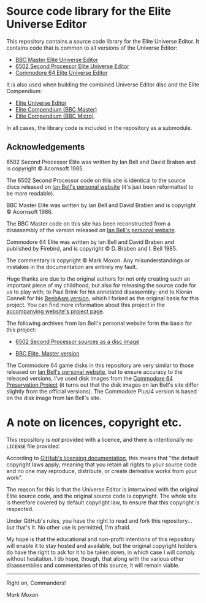 # Source code library for the Elite Universe Editor

This repository contains a source code library for the Elite Universe Editor. It contains code that is common to all versions of the Universe Editor:

* [BBC Master Elite Universe Editor](https://github.com/markmoxon/elite-universe-editor-bbc-master)
* [6502 Second Processor Elite Universe Editor](https://github.com/markmoxon/elite-universe-editor-6502-second-processor)
* [Commodore 64 Elite Universe Editor](https://github.com/markmoxon/elite-universe-editor-commodore-64)

It is also used when building the combined Universe Editor disc and the Elite Compendium:

* [Elite Universe Editor](https://github.com/markmoxon/elite-universe-editor)
* [Elite Compendium (BBC Master)](https://github.com/markmoxon/elite-compendium-bbc-master)
* [Elite Compendium (BBC Micro)](https://github.com/markmoxon/elite-compendium-bbc-micro)

In all cases, the library code is included in the repository as a submodule.

## Acknowledgements

6502 Second Processor Elite was written by Ian Bell and David Braben and is copyright &copy; Acornsoft 1985.

The 6502 Second Processor code on this site is identical to the source discs released on [Ian Bell's personal website](http://www.elitehomepage.org/) (it's just been reformatted to be more readable).

BBC Master Elite was written by Ian Bell and David Braben and is copyright &copy; Acornsoft 1986.

The BBC Master code on this site has been reconstructed from a disassembly of the version released on [Ian Bell's personal website](http://www.elitehomepage.org/).

Commodore 64 Elite was written by Ian Bell and David Braben and published by Firebird, and is copyright &copy; D. Braben and I. Bell 1985.

The commentary is copyright &copy; Mark Moxon. Any misunderstandings or mistakes in the documentation are entirely my fault.

Huge thanks are due to the original authors for not only creating such an important piece of my childhood, but also for releasing the source code for us to play with; to Paul Brink for his annotated disassembly; and to Kieran Connell for his [BeebAsm version](https://github.com/kieranhj/elite-beebasm), which I forked as the original basis for this project. You can find more information about this project in the [accompanying website's project page](https://elite.bbcelite.com/about_site/about_this_project.html).

The following archives from Ian Bell's personal website form the basis for this project:

* [6502 Second Processor sources as a disc image](http://www.elitehomepage.org/archive/a/a5022201.zip)

* [BBC Elite, Master version](http://www.elitehomepage.org/archive/a/b8020001.zip)

The Commodore 64 game disks in this repository are very similar to those released on [Ian Bell's personal website](http://www.elitehomepage.org/), but to ensure accuracy to the released versions, I've used disk images from the [Commodore 64 Preservation Project](https://archive.org/details/C64_Preservation_Project_10th_Anniversary_Collection) (it turns out that the disk images on Ian Bell's site differ slightly from the official versions). The Commodore Plus/4 version is based on the disk image from Ian Bell's site.

# A note on licences, copyright etc.

This repository is _not_ provided with a licence, and there is intentionally no `LICENSE` file provided.

According to [GitHub's licensing documentation](https://docs.github.com/en/free-pro-team@latest/github/creating-cloning-and-archiving-repositories/licensing-a-repository), this means that "the default copyright laws apply, meaning that you retain all rights to your source code and no one may reproduce, distribute, or create derivative works from your work".

The reason for this is that the Universe Editor is intertwined with the original Elite source code, and the original source code is copyright. The whole site is therefore covered by default copyright law, to ensure that this copyright is respected.

Under GitHub's rules, you have the right to read and fork this repository... but that's it. No other use is permitted, I'm afraid.

My hope is that the educational and non-profit intentions of this repository will enable it to stay hosted and available, but the original copyright holders do have the right to ask for it to be taken down, in which case I will comply without hesitation. I do hope, though, that along with the various other disassemblies and commentaries of this source, it will remain viable.

---

Right on, Commanders!

_Mark Moxon_